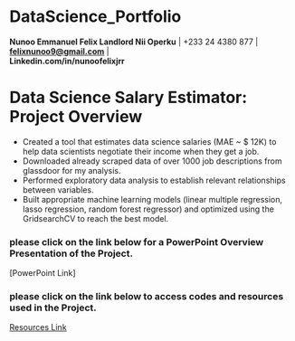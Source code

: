 # DataScience_Portfolio
  **Nunoo Emmanuel Felix Landlord Nii Operku**    |    +233 24 4380 877    |    **felixnunoo9@gmail.com**    |      
                                              **Linkedin.com/in/nunoofelixjrr**


# Data Science Salary Estimator: Project Overview
* Created a tool that estimates data science salaries (MAE ~ $ 12K) to help data scientists negotiate their income when they get a job.
* Downloaded already scraped data of over 1000 job descriptions from glassdoor for my analysis.
* Performed exploratory data analysis to establish relevant relationships between variables. 
* Built appropriate machine learning models (linear multiple regression, lasso regression, random forest regressor) and optimized using the GridsearchCV to reach the best model. 


### please click on the link below for a PowerPoint Overview Presentation of the Project.
[PowerPoint Link]

### please click on the link below to access codes and resources used in the Project.
[Resources Link](https://github.com/fyxx10/SalaryEstimator_proj_1)
